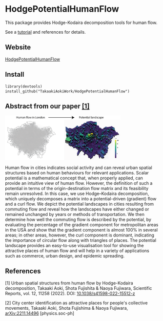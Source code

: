 # HodgePotentialHumanFlow

This package provides Hodge-Kodaira decomposition tools for human flow.

See a [tutorial](articles/PotentialInTokyo.html) and references for details.

## Website
[HodgePotentialHumanFlow](https://takaakiaokiwork.github.io/HodgePotentialHumanFlow/index.html)

## Install
```
library(devtools)
install_github("TakaakiAokiWork/HodgePotentialHumanFlow")
```

## Abstract from our paper [[1]](#1)


<img src="man/figures/london.png" width=75%/>


Human flow in cities indicates social activity and can reveal urban spatial structures based on human behaviours for relevant applications. Scalar potential is a mathematical concept that, when properly applied, can provide an intuitive view of human flow. However, the definition of such a potential in terms of the origin-destination flow matrix and its feasibility remain unresolved. In this case, we use Hodge–Kodaira decomposition, which uniquely decomposes a matrix into a potential-driven (gradient) flow and a curl flow. We depict the potential landscapes in cities resulting from commuting flow and reveal how the landscapes have either changed or remained unchanged by years or methods of transportation. We then determine how well the commuting flow is described by the potential, by evaluating the percentage of the gradient component for metropolitan areas in the USA and show that the gradient component is almost 100% in several areas; in other areas, however, the curl component is dominant, indicating the importance of circular flow along with triangles of places. The potential landscape provides an easy-to-use visualisation tool for showing the attractive places of human flow and will help in a variety of applications such as commerce, urban design, and epidemic spreading.



## References
<a id="1">[1]</a> 
Urban spatial structures from human flow by Hodge-Kodaira decomposition,
Takaaki Aoki, Shota Fujishita & Naoya Fujiwara, 
Scientific Reports, vol. 12, 11258 (2022).
DOI: [10.1038/s41598-022-15512-z](https://doi.org/10.1038/s41598-022-15512-z)


<a id="2">[2]</a> 
City center identification as attractive places for people's collective movements, Takaaki Aoki, Shota Fujishima & Naoya Fujiwara, 
[arXiv:2211.14496](https://arxiv.org/abs/2211.14496) [physics.soc-ph]
